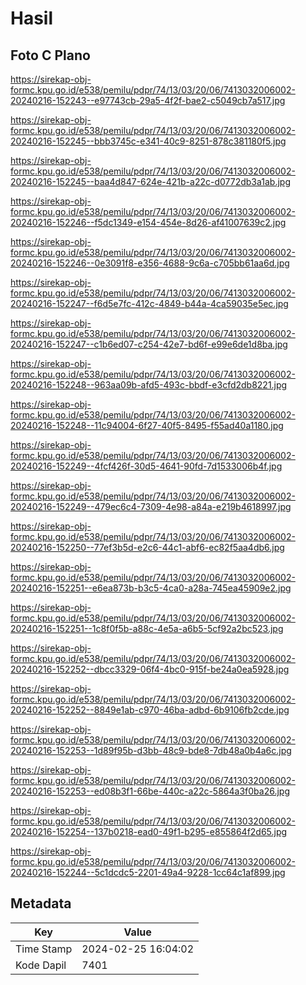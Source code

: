 # Hasil

## Foto C Plano

https://sirekap-obj-formc.kpu.go.id/e538/pemilu/pdpr/74/13/03/20/06/7413032006002-20240216-152243--e97743cb-29a5-4f2f-bae2-c5049cb7a517.jpg

https://sirekap-obj-formc.kpu.go.id/e538/pemilu/pdpr/74/13/03/20/06/7413032006002-20240216-152245--bbb3745c-e341-40c9-8251-878c381180f5.jpg

https://sirekap-obj-formc.kpu.go.id/e538/pemilu/pdpr/74/13/03/20/06/7413032006002-20240216-152245--baa4d847-624e-421b-a22c-d0772db3a1ab.jpg

https://sirekap-obj-formc.kpu.go.id/e538/pemilu/pdpr/74/13/03/20/06/7413032006002-20240216-152246--f5dc1349-e154-454e-8d26-af41007639c2.jpg

https://sirekap-obj-formc.kpu.go.id/e538/pemilu/pdpr/74/13/03/20/06/7413032006002-20240216-152246--0e3091f8-e356-4688-9c6a-c705bb61aa6d.jpg

https://sirekap-obj-formc.kpu.go.id/e538/pemilu/pdpr/74/13/03/20/06/7413032006002-20240216-152247--f6d5e7fc-412c-4849-b44a-4ca59035e5ec.jpg

https://sirekap-obj-formc.kpu.go.id/e538/pemilu/pdpr/74/13/03/20/06/7413032006002-20240216-152247--c1b6ed07-c254-42e7-bd6f-e99e6de1d8ba.jpg

https://sirekap-obj-formc.kpu.go.id/e538/pemilu/pdpr/74/13/03/20/06/7413032006002-20240216-152248--963aa09b-afd5-493c-bbdf-e3cfd2db8221.jpg

https://sirekap-obj-formc.kpu.go.id/e538/pemilu/pdpr/74/13/03/20/06/7413032006002-20240216-152248--11c94004-6f27-40f5-8495-f55ad40a1180.jpg

https://sirekap-obj-formc.kpu.go.id/e538/pemilu/pdpr/74/13/03/20/06/7413032006002-20240216-152249--4fcf426f-30d5-4641-90fd-7d1533006b4f.jpg

https://sirekap-obj-formc.kpu.go.id/e538/pemilu/pdpr/74/13/03/20/06/7413032006002-20240216-152249--479ec6c4-7309-4e98-a84a-e219b4618997.jpg

https://sirekap-obj-formc.kpu.go.id/e538/pemilu/pdpr/74/13/03/20/06/7413032006002-20240216-152250--77ef3b5d-e2c6-44c1-abf6-ec82f5aa4db6.jpg

https://sirekap-obj-formc.kpu.go.id/e538/pemilu/pdpr/74/13/03/20/06/7413032006002-20240216-152251--e6ea873b-b3c5-4ca0-a28a-745ea45909e2.jpg

https://sirekap-obj-formc.kpu.go.id/e538/pemilu/pdpr/74/13/03/20/06/7413032006002-20240216-152251--1c8f0f5b-a88c-4e5a-a6b5-5cf92a2bc523.jpg

https://sirekap-obj-formc.kpu.go.id/e538/pemilu/pdpr/74/13/03/20/06/7413032006002-20240216-152252--dbcc3329-06f4-4bc0-915f-be24a0ea5928.jpg

https://sirekap-obj-formc.kpu.go.id/e538/pemilu/pdpr/74/13/03/20/06/7413032006002-20240216-152252--8849e1ab-c970-46ba-adbd-6b9106fb2cde.jpg

https://sirekap-obj-formc.kpu.go.id/e538/pemilu/pdpr/74/13/03/20/06/7413032006002-20240216-152253--1d89f95b-d3bb-48c9-bde8-7db48a0b4a6c.jpg

https://sirekap-obj-formc.kpu.go.id/e538/pemilu/pdpr/74/13/03/20/06/7413032006002-20240216-152253--ed08b3f1-66be-440c-a22c-5864a3f0ba26.jpg

https://sirekap-obj-formc.kpu.go.id/e538/pemilu/pdpr/74/13/03/20/06/7413032006002-20240216-152254--137b0218-ead0-49f1-b295-e855864f2d65.jpg

https://sirekap-obj-formc.kpu.go.id/e538/pemilu/pdpr/74/13/03/20/06/7413032006002-20240216-152244--5c1dcdc5-2201-49a4-9228-1cc64c1af899.jpg


## Metadata

| Key        | Value               |
| ---------- | ------------------- |
| Time Stamp | 2024-02-25 16:04:02 |
| Kode Dapil | 7401                |



